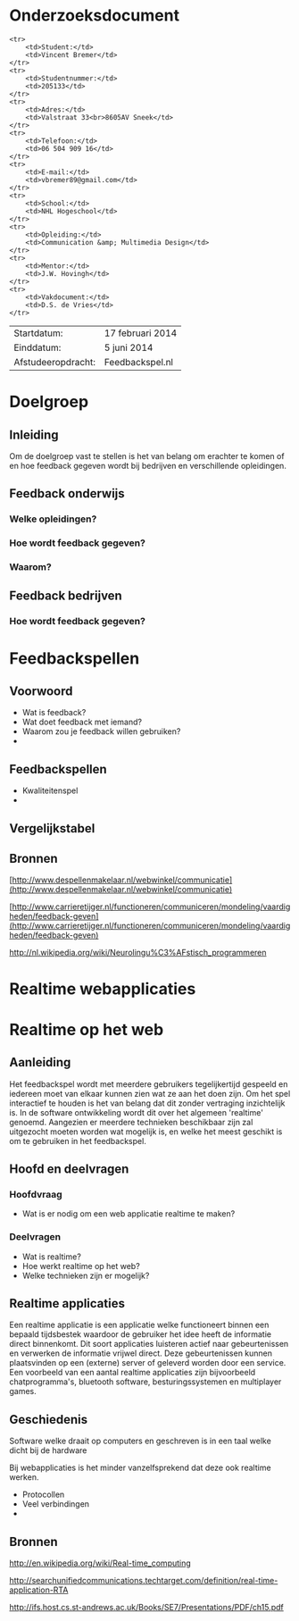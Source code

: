 # Onderzoeksdocument

<table>
	<tr>
		<td>Startdatum:</td>
		<td>17 februari 2014</td>
	</tr>
	<tr>
		<td>Einddatum:</td>
		<td>5 juni 2014</td>
	</tr>
	<tr>
		<td>Afstudeeropdracht:</td>
		<td>Feedbackspel.nl</td>
	</tr>

	<tr>
		<td>Student:</td>
		<td>Vincent Bremer</td>
	</tr>
	<tr>
		<td>Studentnummer:</td>
		<td>205133</td>
	</tr>
	<tr>
		<td>Adres:</td>
		<td>Valstraat 33<br>8605AV Sneek</td>
	</tr>
	<tr>
		<td>Telefoon:</td>
		<td>06 504 909 16</td>
	</tr>
	<tr>
		<td>E-mail:</td>
		<td>vbremer89@gmail.com</td>
	</tr>
	<tr>
		<td>School:</td>
		<td>NHL Hogeschool</td>
	</tr>
	<tr>
		<td>Opleiding:</td>
		<td>Communication &amp; Multimedia Design</td>
	</tr>
	<tr>
		<td>Mentor:</td>
		<td>J.W. Hovingh</td>
	</tr>
	<tr>
		<td>Vakdocument:</td>
		<td>D.S. de Vries</td>
	</tr>
</table>

# Doelgroep
## Inleiding
Om de doelgroep vast te stellen is het van belang om erachter te komen of en hoe feedback gegeven wordt bij bedrijven en verschillende opleidingen.


## Feedback onderwijs

### Welke opleidingen?


### Hoe wordt feedback gegeven?


### Waarom?


## Feedback bedrijven

### Hoe wordt feedback gegeven?


# Feedbackspellen

## Voorwoord

- Wat is feedback?
- Wat doet feedback met iemand?
- Waarom zou je feedback willen gebruiken?
- 

## Feedbackspellen
- Kwaliteitenspel
- 

## Vergelijkstabel

## Bronnen

[http://www.despellenmakelaar.nl/webwinkel/communicatie](http://www.despellenmakelaar.nl/webwinkel/communicatie)

[http://www.carrieretijger.nl/functioneren/communiceren/mondeling/vaardigheden/feedback-geven](http://www.carrieretijger.nl/functioneren/communiceren/mondeling/vaardigheden/feedback-geven)

http://nl.wikipedia.org/wiki/Neurolingu%C3%AFstisch_programmeren


# Realtime webapplicaties

# Realtime op het web

## Aanleiding
Het feedbackspel wordt met meerdere gebruikers tegelijkertijd gespeeld en iedereen moet van elkaar kunnen zien wat ze aan het doen zijn. Om het spel interactief te houden is het van belang dat dit zonder vertraging inzichtelijk is. In de software ontwikkeling wordt dit over het algemeen 'realtime' genoemd. Aangezien er meerdere technieken beschikbaar zijn zal uitgezocht moeten worden wat mogelijk is, en welke het meest geschikt is om te gebruiken in het feedbackspel.

## Hoofd en deelvragen
### Hoofdvraag

- Wat is er nodig om een web applicatie realtime te maken?

### Deelvragen

- Wat is realtime?
- Hoe werkt realtime op het web?
- Welke technieken zijn er mogelijk?


## Realtime applicaties
Een realtime applicatie is een applicatie welke functioneert binnen een bepaald tijdsbestek waardoor de gebruiker het idee heeft de informatie direct binnenkomt. Dit soort applicaties luisteren actief naar gebeurtenissen en verwerken de informatie vrijwel direct. Deze gebeurtenissen kunnen plaatsvinden op een (externe) server of geleverd worden door een service. Een voorbeeld van een aantal realtime applicaties zijn bijvoorbeeld chatprogramma's, bluetooth software, besturingssystemen en multiplayer games.

## Geschiedenis
Software welke draait op computers en geschreven is in een taal welke dicht bij de hardware

Bij webapplicaties is het minder vanzelfsprekend dat deze ook realtime werken. 

- Protocollen
- Veel verbindingen
- 

## Bronnen
http://en.wikipedia.org/wiki/Real-time_computing

http://searchunifiedcommunications.techtarget.com/definition/real-time-application-RTA

http://ifs.host.cs.st-andrews.ac.uk/Books/SE7/Presentations/PDF/ch15.pdf